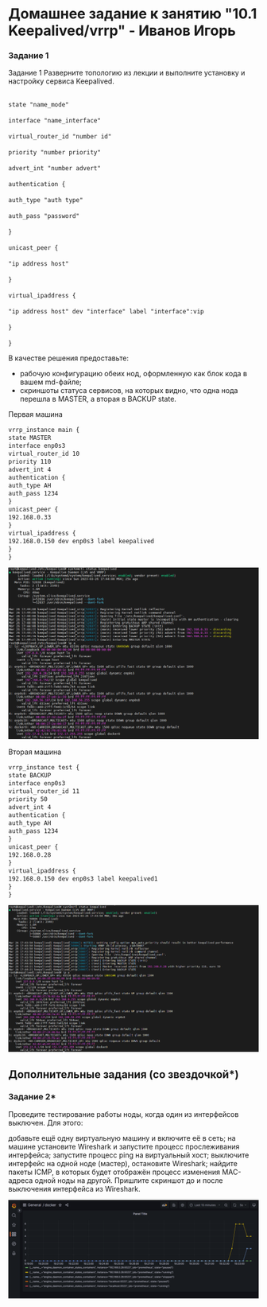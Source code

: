 # Домашнее задание к занятию "10.1 Keepalived/vrrp" - Иванов Игорь


### Задание 1

Задание 1
Разверните топологию из лекции и выполните установку и настройку сервиса Keepalived.

```vrrp_instance test {

state "name_mode"

interface "name_interface"

virtual_router_id "number id"

priority "number priority"

advert_int "number advert"

authentication {

auth_type "auth type"

auth_pass "password"

}

unicast_peer {

"ip address host"

}

virtual_ipaddress {

"ip address host" dev "interface" label "interface":vip

}

}
```

В качестве решения предоставьте:
- рабочую конфигурацию обеих нод, оформленную как блок кода в вашем md-файле;
- скриншоты статуса сервисов, на которых видно, что одна нода перешла в MASTER, а вторая в BACKUP state.

Первая машина

```
vrrp_instance main {
state MASTER
interface enp0s3
virtual_router_id 10
priority 110
advert_int 4
authentication {
auth_type AH
auth_pass 1234
}
unicast_peer {
192.168.0.33
}
virtual_ipaddress {
192.168.0.150 dev enp0s3 label keepalived
}
}
```

![Keepalived](https://github.com/gaming4funNel/srlb-homework-10-01/blob/master/img/1machine.png)

Вторая машина

```
vrrp_instance test {
state BACKUP
interface enp0s3
virtual_router_id 11
priority 50
advert_int 4
authentication {
auth_type AH
auth_pass 1234
}
unicast_peer {
192.168.0.28
}
virtual_ipaddress {
192.168.0.150 dev enp0s3 label keepalived1
}
}
```

![Keepalived](https://github.com/gaming4funNel/srlb-homework-10-01/blob/master/img/2machine.png)


## Дополнительные задания (со звездочкой*)

### Задание 2*

Проведите тестирование работы ноды, когда один из интерфейсов выключен. Для этого:

добавьте ещё одну виртуальную машину и включите её в сеть;
на машине установите Wireshark и запустите процесс прослеживания интерфейса;
запустите процесс ping на виртуальный хост;
выключите интерфейс на одной ноде (мастер), остановите Wireshark;
найдите пакеты ICMP, в которых будет отображён процесс изменения MAC-адреса одной ноды на другой.
Пришлите скриншот до и после выключения интерфейса из Wireshark.

![Prometheus2](https://github.com/gaming4funNel/srlb-homework-9-05/blob/master/img/docker_dashboard.png)

